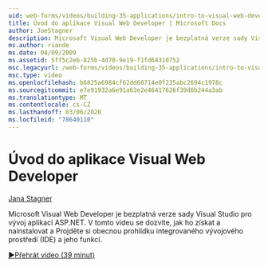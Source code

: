 ```yaml
---
uid: web-forms/videos/building-35-applications/intro-to-visual-web-developer
title: Úvod do aplikace Visual Web Developer | Microsoft Docs
author: JoeStagner
description: Microsoft Visual Web Developer je bezplatná verze sady Visual Studio pro vývoj aplikací ASP.NET. V tomto videu se dozvíte, jak ho získat a nainstalovat a t...
ms.author: riande
ms.date: 04/09/2009
ms.assetid: 5ff5c2eb-825b-4d70-9e19-f1fd64310752
msc.legacyurl: /web-forms/videos/building-35-applications/intro-to-visual-web-developer
msc.type: video
ms.openlocfilehash: b6825a6984cf62dd60714e0f235abc2694c1978c
ms.sourcegitcommit: e7e91932a6e91a63e2e46417626f39d6b244a3ab
ms.translationtype: MT
ms.contentlocale: cs-CZ
ms.lasthandoff: 03/06/2020
ms.locfileid: "78640110"
---
```

# <a name="intro-to-visual-web-developer"></a>Úvod do aplikace Visual Web Developer

[Jana Stagner](https://github.com/JoeStagner)

Microsoft Visual Web Developer je bezplatná verze sady Visual Studio pro vývoj aplikací ASP.NET. V tomto videu se dozvíte, jak ho získat a nainstalovat a Projděte si obecnou prohlídku integrovaného vývojového prostředí (IDE) a jeho funkcí.

[&#9654;Přehrát video (39 minut)](https://channel9.msdn.com/Blogs/ASP-NET-Site-Videos/intro-to-visual-web-developer)
